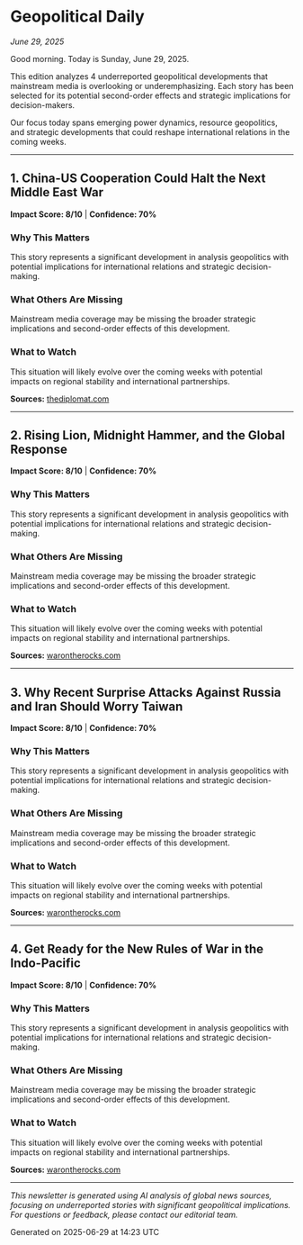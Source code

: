 # Geopolitical Daily
*June 29, 2025*

Good morning. Today is Sunday, June 29, 2025.

This edition analyzes 4 underreported geopolitical developments that mainstream media is overlooking or underemphasizing. Each story has been selected for its potential second-order effects and strategic implications for decision-makers.

Our focus today spans emerging power dynamics, resource geopolitics, and strategic developments that could reshape international relations in the coming weeks.

---

## 1. China-US Cooperation Could Halt the Next Middle East War

**Impact Score: 8/10** | **Confidence: 70%**

### Why This Matters
This story represents a significant development in analysis geopolitics with potential implications for international relations and strategic decision-making.

### What Others Are Missing
Mainstream media coverage may be missing the broader strategic implications and second-order effects of this development.

### What to Watch
This situation will likely evolve over the coming weeks with potential impacts on regional stability and international partnerships.

**Sources:** [thediplomat.com](https://thediplomat.com/2025/06/china-us-cooperation-could-halt-the-next-middle-east-war/)

---

## 2. Rising Lion, Midnight Hammer, and the Global Response

**Impact Score: 8/10** | **Confidence: 70%**

### Why This Matters
This story represents a significant development in analysis geopolitics with potential implications for international relations and strategic decision-making.

### What Others Are Missing
Mainstream media coverage may be missing the broader strategic implications and second-order effects of this development.

### What to Watch
This situation will likely evolve over the coming weeks with potential impacts on regional stability and international partnerships.

**Sources:** [warontherocks.com](https://warontherocks.com/2025/06/rising-lion-midnight-hammer-and-the-global-response/)

---

## 3. Why Recent Surprise Attacks Against Russia and Iran Should Worry Taiwan

**Impact Score: 8/10** | **Confidence: 70%**

### Why This Matters
This story represents a significant development in analysis geopolitics with potential implications for international relations and strategic decision-making.

### What Others Are Missing
Mainstream media coverage may be missing the broader strategic implications and second-order effects of this development.

### What to Watch
This situation will likely evolve over the coming weeks with potential impacts on regional stability and international partnerships.

**Sources:** [warontherocks.com](https://warontherocks.com/2025/06/why-recent-surprise-attacks-against-russia-and-iran-should-worry-taiwan/)

---

## 4. Get Ready for the New Rules of War in the Indo-Pacific

**Impact Score: 8/10** | **Confidence: 70%**

### Why This Matters
This story represents a significant development in analysis geopolitics with potential implications for international relations and strategic decision-making.

### What Others Are Missing
Mainstream media coverage may be missing the broader strategic implications and second-order effects of this development.

### What to Watch
This situation will likely evolve over the coming weeks with potential impacts on regional stability and international partnerships.

**Sources:** [warontherocks.com](https://warontherocks.com/2025/06/get-ready-for-the-new-rules-of-war-in-the-indo-pacific/)

---


*This newsletter is generated using AI analysis of global news sources, focusing on underreported stories with significant geopolitical implications. For questions or feedback, please contact our editorial team.*

Generated on 2025-06-29 at 14:23 UTC
